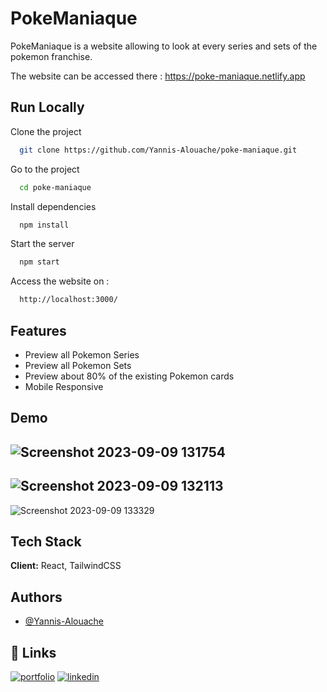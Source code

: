
# PokeManiaque 

PokeManiaque is a website allowing to look at every series and sets of the pokemon franchise. 

The website can be accessed there : https://poke-maniaque.netlify.app





## Run Locally

Clone the project

```bash
  git clone https://github.com/Yannis-Alouache/poke-maniaque.git
```

Go to the project

```bash
  cd poke-maniaque
```

Install dependencies

```bash
  npm install
```

Start the server

```bash
  npm start
```

Access the website on : 

```bash
  http://localhost:3000/
```
## Features

- Preview all Pokemon Series
- Preview all Pokemon Sets
- Preview about 80% of the existing Pokemon cards
- Mobile Responsive


## Demo

![Screenshot 2023-09-09 131754](https://github.com/Yannis-Alouache/poke-maniaque/assets/57330326/7ea22359-e75c-4262-9ba2-3d73f7df52b4)
---
![Screenshot 2023-09-09 132113](https://github.com/Yannis-Alouache/poke-maniaque/assets/57330326/e5c3a588-123a-4af2-b909-5c33996a4050)
---
![Screenshot 2023-09-09 133329](https://github.com/Yannis-Alouache/poke-maniaque/assets/57330326/2feb1c58-4ff7-4320-8a8a-d3703d0637a6)

## Tech Stack

**Client:** React, TailwindCSS


## Authors

- [@Yannis-Alouache](https://github.com/Yannis-Alouache)


## 🔗 Links
[![portfolio](https://img.shields.io/badge/my_portfolio-000?style=for-the-badge&logo=ko-fi&logoColor=white)](https://yannis-alouache.netlify.app/)
[![linkedin](https://img.shields.io/badge/linkedin-0A66C2?style=for-the-badge&logo=linkedin&logoColor=white)](https://www.linkedin.com/in/yannis-alouache/)



